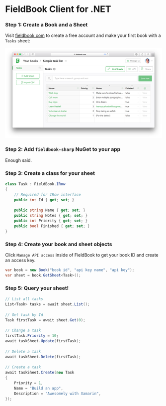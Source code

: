 # FieldBook Client for .NET

### Step 1: Create a Book and a Sheet

Visit [fieldbook.com](http://fieldbook.com) to create a free account and make your first book with a `Tasks` sheet:

![](sheet.png)

### Step 2: Add `fieldbook-sharp` NuGet to your app

Enough said.

### Step 3: Create a class for your sheet

```csharp
class Task : FieldBook.IRow
{
    // Required for IRow interface
    public int Id { get; set; }
    
    public string Name { get; set; }
    public string Notes { get; set; }
    public int Priority { get; set; }
    public bool Finished { get; set; }
}
```

### Step 4: Create your book and sheet objects

Click `Manage API access` inside of FieldBook to get your book ID and create an access key.

```csharp
var book = new Book("book id", "api key name", "api key");
var sheet = book.GetSheet<Task>();
```

### Step 5: Query your sheet!

```csharp
// List all tasks
List<Task> tasks = await sheet.List();

// Get task by Id
Task firstTask = await sheet.Get(0);

// Change a task
firstTask.Priority = 10;
await taskSheet.Update(firstTask);

// Delete a task
await taskSheet.Delete(firstTask);

// Create a task
await taskSheet.Create(new Task
{
    Priority = 1,
    Name = "Build an app",
    Description = "Awesomely with Xamarin",
});
```
